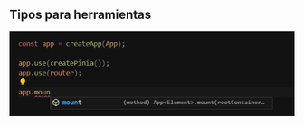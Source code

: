 
## Tipos para herramientas

![The San Juan Mountains are beautiful!](/typescript-autocomplete.jpg "Typescript autocomplete")

<!-- TypeScript se toma muy en serio las herramientas, y eso va más allá de las terminaciones y los errores mientras escribe.
Un editor que admita TypeScript puede ofrecer "soluciones rápidas" para corregir errores automáticamente, refactorizaciones para reorganizar fácilmente el código y funciones de navegación útiles para saltar a las definiciones de una variable o encontrar todas las referencias a una variable determinada.
Todo esto se basa en el verificador de tipos y es totalmente multiplataforma, por lo que es probable que [su editor favorito tenga compatibilidad con TypeScript disponible](https://github.com/Microsoft/TypeScript/wiki/TypeScript-Editor -Apoyo).

TypeScript puede detectar errores cuando cometemos errores en nuestro código.
Eso es genial, pero TypeScript puede _también_ evitar que cometamos esos errores en primer lugar.

El verificador de tipos tiene información para verificar cosas como si estamos accediendo a las propiedades correctas en variables y otras propiedades.
Una vez que tiene esa información, también puede comenzar a _sugerir_ qué propiedades podría querer usar.

Eso significa que TypeScript también se puede aprovechar para editar código, y el verificador de tipo central puede proporcionar mensajes de error y completar el código a medida que escribe en el editor.
Eso es parte de lo que la gente suele referirse cuando habla de herramientas en TypeScript. -->
